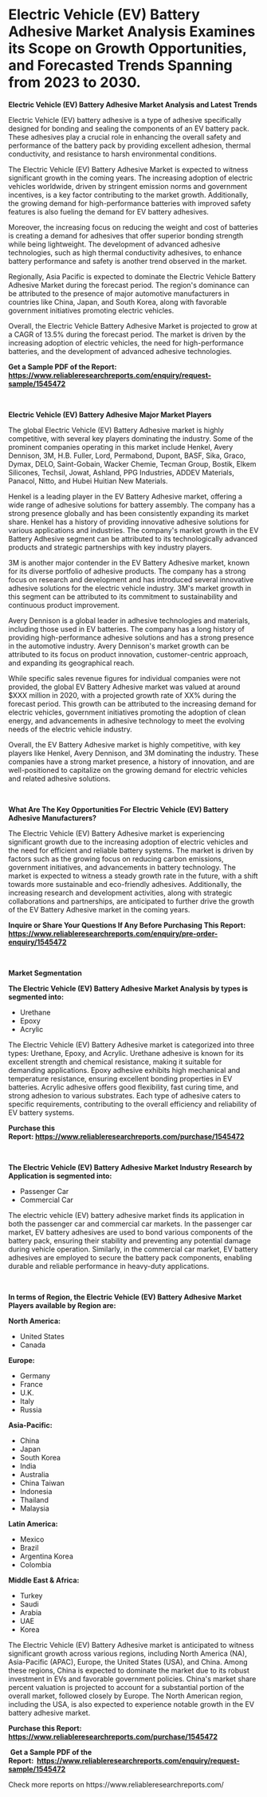 <p><h1>Electric Vehicle (EV) Battery Adhesive Market Analysis Examines its Scope on Growth Opportunities, and Forecasted Trends Spanning from 2023 to 2030.</h1></p><p><strong>Electric Vehicle (EV) Battery Adhesive Market Analysis and Latest Trends</strong></p>
<p><p>Electric Vehicle (EV) battery adhesive is a type of adhesive specifically designed for bonding and sealing the components of an EV battery pack. These adhesives play a crucial role in enhancing the overall safety and performance of the battery pack by providing excellent adhesion, thermal conductivity, and resistance to harsh environmental conditions.</p><p>The Electric Vehicle (EV) Battery Adhesive Market is expected to witness significant growth in the coming years. The increasing adoption of electric vehicles worldwide, driven by stringent emission norms and government incentives, is a key factor contributing to the market growth. Additionally, the growing demand for high-performance batteries with improved safety features is also fueling the demand for EV battery adhesives.</p><p>Moreover, the increasing focus on reducing the weight and cost of batteries is creating a demand for adhesives that offer superior bonding strength while being lightweight. The development of advanced adhesive technologies, such as high thermal conductivity adhesives, to enhance battery performance and safety is another trend observed in the market.</p><p>Regionally, Asia Pacific is expected to dominate the Electric Vehicle Battery Adhesive Market during the forecast period. The region's dominance can be attributed to the presence of major automotive manufacturers in countries like China, Japan, and South Korea, along with favorable government initiatives promoting electric vehicles.</p><p>Overall, the Electric Vehicle Battery Adhesive Market is projected to grow at a CAGR of 13.5% during the forecast period. The market is driven by the increasing adoption of electric vehicles, the need for high-performance batteries, and the development of advanced adhesive technologies.</p></p>
<p><strong>Get a Sample PDF of the Report:&nbsp; <a href="https://www.reliableresearchreports.com/enquiry/request-sample/1545472">https://www.reliableresearchreports.com/enquiry/request-sample/1545472</a></strong></p>
<p>&nbsp;</p>
<p><strong>Electric Vehicle (EV) Battery Adhesive Major Market Players</strong></p>
<p><p>The global Electric Vehicle (EV) Battery Adhesive market is highly competitive, with several key players dominating the industry. Some of the prominent companies operating in this market include Henkel, Avery Dennison, 3M, H.B. Fuller, Lord, Permabond, Dupont, BASF, Sika, Graco, Dymax, DELO, Saint-Gobain, Wacker Chemie, Tecman Group, Bostik, Elkem Silicones, Techsil, Jowat, Ashland, PPG Industries, ADDEV Materials, Panacol, Nitto, and Hubei Huitian New Materials.</p><p>Henkel is a leading player in the EV Battery Adhesive market, offering a wide range of adhesive solutions for battery assembly. The company has a strong presence globally and has been consistently expanding its market share. Henkel has a history of providing innovative adhesive solutions for various applications and industries. The company's market growth in the EV Battery Adhesive segment can be attributed to its technologically advanced products and strategic partnerships with key industry players.</p><p>3M is another major contender in the EV Battery Adhesive market, known for its diverse portfolio of adhesive products. The company has a strong focus on research and development and has introduced several innovative adhesive solutions for the electric vehicle industry. 3M's market growth in this segment can be attributed to its commitment to sustainability and continuous product improvement.</p><p>Avery Dennison is a global leader in adhesive technologies and materials, including those used in EV batteries. The company has a long history of providing high-performance adhesive solutions and has a strong presence in the automotive industry. Avery Dennison's market growth can be attributed to its focus on product innovation, customer-centric approach, and expanding its geographical reach.</p><p>While specific sales revenue figures for individual companies were not provided, the global EV Battery Adhesive market was valued at around $XXX million in 2020, with a projected growth rate of XX% during the forecast period. This growth can be attributed to the increasing demand for electric vehicles, government initiatives promoting the adoption of clean energy, and advancements in adhesive technology to meet the evolving needs of the electric vehicle industry.</p><p>Overall, the EV Battery Adhesive market is highly competitive, with key players like Henkel, Avery Dennison, and 3M dominating the industry. These companies have a strong market presence, a history of innovation, and are well-positioned to capitalize on the growing demand for electric vehicles and related adhesive solutions.</p></p>
<p>&nbsp;</p>
<p><strong>What Are The Key Opportunities For Electric Vehicle (EV) Battery Adhesive Manufacturers?</strong></p>
<p><p>The Electric Vehicle (EV) Battery Adhesive market is experiencing significant growth due to the increasing adoption of electric vehicles and the need for efficient and reliable battery systems. The market is driven by factors such as the growing focus on reducing carbon emissions, government initiatives, and advancements in battery technology. The market is expected to witness a steady growth rate in the future, with a shift towards more sustainable and eco-friendly adhesives. Additionally, the increasing research and development activities, along with strategic collaborations and partnerships, are anticipated to further drive the growth of the EV Battery Adhesive market in the coming years.</p></p>
<p><strong>Inquire or Share Your Questions If Any Before Purchasing This Report: <a href="https://www.reliableresearchreports.com/enquiry/pre-order-enquiry/1545472">https://www.reliableresearchreports.com/enquiry/pre-order-enquiry/1545472</a></strong></p>
<p>&nbsp;</p>
<p><strong>Market Segmentation</strong></p>
<p><strong>The Electric Vehicle (EV) Battery Adhesive Market Analysis by types is segmented into:</strong></p>
<p><ul><li>Urethane</li><li>Epoxy</li><li>Acrylic</li></ul></p>
<p><p>The Electric Vehicle (EV) Battery Adhesive market is categorized into three types: Urethane, Epoxy, and Acrylic. Urethane adhesive is known for its excellent strength and chemical resistance, making it suitable for demanding applications. Epoxy adhesive exhibits high mechanical and temperature resistance, ensuring excellent bonding properties in EV batteries. Acrylic adhesive offers good flexibility, fast curing time, and strong adhesion to various substrates. Each type of adhesive caters to specific requirements, contributing to the overall efficiency and reliability of EV battery systems.</p></p>
<p><strong>Purchase this Report:&nbsp;<a href="https://www.reliableresearchreports.com/purchase/1545472">https://www.reliableresearchreports.com/purchase/1545472</a></strong></p>
<p>&nbsp;</p>
<p><strong>The Electric Vehicle (EV) Battery Adhesive Market Industry Research by Application is segmented into:</strong></p>
<p><ul><li>Passenger Car</li><li>Commercial Car</li></ul></p>
<p><p>The electric vehicle (EV) battery adhesive market finds its application in both the passenger car and commercial car markets. In the passenger car market, EV battery adhesives are used to bond various components of the battery pack, ensuring their stability and preventing any potential damage during vehicle operation. Similarly, in the commercial car market, EV battery adhesives are employed to secure the battery pack components, enabling durable and reliable performance in heavy-duty applications.</p></p>
<p>&nbsp;</p>
<p><strong>In terms of Region, the Electric Vehicle (EV) Battery Adhesive Market Players available by Region are:</strong></p>
<p>
    <p> <strong> North America: </strong>
        <ul>
            <li>United States</li>
            <li>Canada</li>
        </ul>
        </p> 
    <p> <strong> Europe: </strong>
        <ul>
            <li>Germany</li>
            <li>France</li>
            <li>U.K.</li>
            <li>Italy</li>
            <li>Russia</li>
        </ul>
        </p> 
    <p> <strong> Asia-Pacific: </strong>
        <ul>
            <li>China</li>
            <li>Japan</li>
            <li>South Korea</li>
            <li>India</li>
            <li>Australia</li>
            <li>China Taiwan</li>
            <li>Indonesia</li>
            <li>Thailand</li>
            <li>Malaysia</li>
        </ul>
        </p> 
    <p> <strong> Latin America: </strong>
        <ul>
            <li>Mexico</li>
            <li>Brazil</li>
            <li>Argentina Korea</li>
            <li>Colombia</li>
        </ul>
        </p> 
    <p> <strong> Middle East & Africa: </strong>
        <ul>
            <li>Turkey</li>
            <li>Saudi</li>
            <li>Arabia</li>
            <li>UAE</li>
            <li>Korea</li>
        </ul>
    </p>
    </p>
<p><p>The Electric Vehicle (EV) Battery Adhesive market is anticipated to witness significant growth across various regions, including North America (NA), Asia-Pacific (APAC), Europe, the United States (USA), and China. Among these regions, China is expected to dominate the market due to its robust investment in EVs and favorable government policies. China's market share percent valuation is projected to account for a substantial portion of the overall market, followed closely by Europe. The North American region, including the USA, is also expected to experience notable growth in the EV battery adhesive market.</p></p>
<p><strong>Purchase this Report: <a href="https://www.reliableresearchreports.com/purchase/1545472">https://www.reliableresearchreports.com/purchase/1545472</a></strong></p>
<p>&nbsp;<strong>Get a Sample PDF of the Report:&nbsp;&nbsp;<a href="https://www.reliableresearchreports.com/enquiry/request-sample/1545472">https://www.reliableresearchreports.com/enquiry/request-sample/1545472</a></strong></p>
<p><strong></strong></p>
<p>Check more reports on https://www.reliableresearchreports.com/</p>